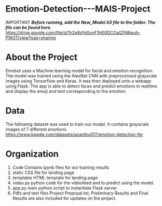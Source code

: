 # Emotion-Detection---MAIS-Project
IMPORTANT
***Before running, add the New_Model.h5 file to the folder. The file can be found here.*** 
https://drive.google.com/file/d/1h2p8sYgSynF1H00DCOaQTABwuh-P9tOT/view?usp=sharing 

# About the Project
Emobot uses a Machine learning model for facial and emotion recognition. The model was trained using the AlexNet CNN with preprocessed grayscale images using Tensorflow and Keras. It was then deployed onto a webapp using Flask. The app is able to detect faces and predict emotions in realtime and display the emoji and text corresponding to the emotion.

# Data
The following dataset was used to train our model. It contains grayscale images of 7 different emotions.
https://www.kaggle.com/datasets/ananthu017/emotion-detection-fer 

# Organization
1. Code Contains ipynb files for our training results
2. static CSS file for landing page 
3. templates HTML template for landing page
4. video.py python code for the videofeed and to predict using the model.
5. app.py main python script to instantiate Flask server
6. Pdfs and text files Project Proposal.txt, Preliminary Results and Final Results are also included for updates on the project.
